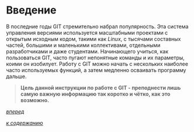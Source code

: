 # Введение

В последние годы GIT стремительно набрал популярность. Эта система управления версиями используется масштабными проектами с открытым исходным кодом, такими как *Linux*, с тысячами составных частей, большими и маленькими коллективами, отдельными разработчиками и даже студентами. Начинающего учиться, как пользоваться GIT, часто пугают непонятные команды и их параметры, коими он изобилует. Работу с GIT можно начать с нескольких наиболее часто используемых функций, а затем медленно осваивать программу дальше.

> **Цель данной инструкции по работе с GIT - преподнести лишь самую важную информацию так коротко и чётко, как это возможно.**

[*вперед*](02.md)

[*к содержанию*](README.md)
